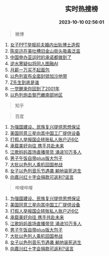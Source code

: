 <div align="center"><h2>实时热搜榜</h2><h4>2023-10-10 02:56:01</h4></div>

> 微博  

1. [女子PPT举报前夫婚内出轨博士造假](https://s.weibo.com/weibo?q=%23%E5%A5%B3%E5%AD%90PPT%E4%B8%BE%E6%8A%A5%E5%89%8D%E5%A4%AB%E5%A9%9A%E5%86%85%E5%87%BA%E8%BD%A8%E5%8D%9A%E5%A3%AB%E9%80%A0%E5%81%87%23&t=31&band_rank=1&Refer=top)<br />
2. [陈奕迅在美吐槽旧金山街头吸毒泛滥](https://s.weibo.com/weibo?q=%23%E9%99%88%E5%A5%95%E8%BF%85%E5%9C%A8%E7%BE%8E%E5%90%90%E6%A7%BD%E6%97%A7%E9%87%91%E5%B1%B1%E8%A1%97%E5%A4%B4%E5%90%B8%E6%AF%92%E6%B3%9B%E6%BB%A5%23&t=31&band_rank=2&Refer=top)<br />
3. [中国申办亚运时的承诺都做到了](https://s.weibo.com/weibo?q=%23%E4%B8%AD%E5%9B%BD%E7%94%B3%E5%8A%9E%E4%BA%9A%E8%BF%90%E6%97%B6%E7%9A%84%E6%89%BF%E8%AF%BA%E9%83%BD%E5%81%9A%E5%88%B0%E4%BA%86%23&t=31&band_rank=3&Refer=top)<br />
4. [逆水寒疑似将同人图融AI](https://s.weibo.com/weibo?q=%E9%80%86%E6%B0%B4%E5%AF%92%E7%96%91%E4%BC%BC%E5%B0%86%E5%90%8C%E4%BA%BA%E5%9B%BE%E8%9E%8DAI&t=31&band_rank=4&Refer=top)<br />
5. [月薪一万买不起面包](https://s.weibo.com/weibo?q=%23%E6%9C%88%E8%96%AA%E4%B8%80%E4%B8%87%E4%B9%B0%E4%B8%8D%E8%B5%B7%E9%9D%A2%E5%8C%85%23&t=31&band_rank=5&Refer=top)<br />
6. [以色列宣布全面封锁加沙地带](https://s.weibo.com/weibo?q=%23%E4%BB%A5%E8%89%B2%E5%88%97%E5%AE%A3%E5%B8%83%E5%85%A8%E9%9D%A2%E5%B0%81%E9%94%81%E5%8A%A0%E6%B2%99%E5%9C%B0%E5%B8%A6%23&t=31&band_rank=6&Refer=top)<br />
7. [Z先生到底是谁](https://s.weibo.com/weibo?q=%23Z%E5%85%88%E7%94%9F%E5%88%B0%E5%BA%95%E6%98%AF%E8%B0%81%23&t=31&band_rank=7&Refer=top)<br />
8. [一觉醒来你回到了2001年](https://s.weibo.com/weibo?q=%E4%B8%80%E8%A7%89%E9%86%92%E6%9D%A5%E4%BD%A0%E5%9B%9E%E5%88%B0%E4%BA%862001%E5%B9%B4&t=31&band_rank=8&Refer=top)<br />
9. [以色列炮击黎巴嫩南部地区](https://s.weibo.com/weibo?q=%23%E4%BB%A5%E8%89%B2%E5%88%97%E7%82%AE%E5%87%BB%E9%BB%8E%E5%B7%B4%E5%AB%A9%E5%8D%97%E9%83%A8%E5%9C%B0%E5%8C%BA%23&t=31&band_rank=9&Refer=top)<br />

> 知乎  


> 百度  

1. [为强国建设、民族复兴提供思想保证](https://www.baidu.com/s?wd=%E4%B8%BA%E5%BC%BA%E5%9B%BD%E5%BB%BA%E8%AE%BE%E3%80%81%E6%B0%91%E6%97%8F%E5%A4%8D%E5%85%B4%E6%8F%90%E4%BE%9B%E6%80%9D%E6%83%B3%E4%BF%9D%E8%AF%81&sa=fyb_news&rsv_dl=fyb_news)<br />
2. [美国同意三星向其中国工厂提供设备](https://www.baidu.com/s?wd=%E7%BE%8E%E5%9B%BD%E5%90%8C%E6%84%8F%E4%B8%89%E6%98%9F%E5%90%91%E5%85%B6%E4%B8%AD%E5%9B%BD%E5%B7%A5%E5%8E%82%E6%8F%90%E4%BE%9B%E8%AE%BE%E5%A4%87&sa=fyb_news&rsv_dl=fyb_news)<br />
3. [打假人举报国企转账私人账户近6亿](https://www.baidu.com/s?wd=%E6%89%93%E5%81%87%E4%BA%BA%E4%B8%BE%E6%8A%A5%E5%9B%BD%E4%BC%81%E8%BD%AC%E8%B4%A6%E7%A7%81%E4%BA%BA%E8%B4%A6%E6%88%B7%E8%BF%916%E4%BA%BF&sa=fyb_news&rsv_dl=fyb_news)<br />
4. [承载美好向往 携手共赴未来](https://www.baidu.com/s?wd=%E6%89%BF%E8%BD%BD%E7%BE%8E%E5%A5%BD%E5%90%91%E5%BE%80+%E6%90%BA%E6%89%8B%E5%85%B1%E8%B5%B4%E6%9C%AA%E6%9D%A5&sa=fyb_news&rsv_dl=fyb_news)<br />
5. [江歌妈妈首场直播带货 涌进10万多人](https://www.baidu.com/s?wd=%E6%B1%9F%E6%AD%8C%E5%A6%88%E5%A6%88%E9%A6%96%E5%9C%BA%E7%9B%B4%E6%92%AD%E5%B8%A6%E8%B4%A7+%E6%B6%8C%E8%BF%9B10%E4%B8%87%E5%A4%9A%E4%BA%BA&sa=fyb_news&rsv_dl=fyb_news)<br />
6. [男子午饭自带plus版大包子](https://www.baidu.com/s?wd=%E7%94%B7%E5%AD%90%E5%8D%88%E9%A5%AD%E8%87%AA%E5%B8%A6plus%E7%89%88%E5%A4%A7%E5%8C%85%E5%AD%90&sa=fyb_news&rsv_dl=fyb_news)<br />
7. [大批以色列人乘机回国参战](https://www.baidu.com/s?wd=%E5%A4%A7%E6%89%B9%E4%BB%A5%E8%89%B2%E5%88%97%E4%BA%BA%E4%B9%98%E6%9C%BA%E5%9B%9E%E5%9B%BD%E5%8F%82%E6%88%98&sa=fyb_news&rsv_dl=fyb_news)<br />
8. [女子以色列音乐节遇袭 躺地装死逃生](https://www.baidu.com/s?wd=%E5%A5%B3%E5%AD%90%E4%BB%A5%E8%89%B2%E5%88%97%E9%9F%B3%E4%B9%90%E8%8A%82%E9%81%87%E8%A2%AD+%E8%BA%BA%E5%9C%B0%E8%A3%85%E6%AD%BB%E9%80%83%E7%94%9F&sa=fyb_news&rsv_dl=fyb_news)<br />
9. [向嘉兴红十字会捐款可返利?谣言](https://www.baidu.com/s?wd=%E5%90%91%E5%98%89%E5%85%B4%E7%BA%A2%E5%8D%81%E5%AD%97%E4%BC%9A%E6%8D%90%E6%AC%BE%E5%8F%AF%E8%BF%94%E5%88%A9%3F%E8%B0%A3%E8%A8%80&sa=fyb_news&rsv_dl=fyb_news)<br />

> 哔哩哔哩  

1. [为强国建设、民族复兴提供思想保证](https://www.baidu.com/s?wd=%E4%B8%BA%E5%BC%BA%E5%9B%BD%E5%BB%BA%E8%AE%BE%E3%80%81%E6%B0%91%E6%97%8F%E5%A4%8D%E5%85%B4%E6%8F%90%E4%BE%9B%E6%80%9D%E6%83%B3%E4%BF%9D%E8%AF%81&sa=fyb_news&rsv_dl=fyb_news)<br />
2. [美国同意三星向其中国工厂提供设备](https://www.baidu.com/s?wd=%E7%BE%8E%E5%9B%BD%E5%90%8C%E6%84%8F%E4%B8%89%E6%98%9F%E5%90%91%E5%85%B6%E4%B8%AD%E5%9B%BD%E5%B7%A5%E5%8E%82%E6%8F%90%E4%BE%9B%E8%AE%BE%E5%A4%87&sa=fyb_news&rsv_dl=fyb_news)<br />
3. [打假人举报国企转账私人账户近6亿](https://www.baidu.com/s?wd=%E6%89%93%E5%81%87%E4%BA%BA%E4%B8%BE%E6%8A%A5%E5%9B%BD%E4%BC%81%E8%BD%AC%E8%B4%A6%E7%A7%81%E4%BA%BA%E8%B4%A6%E6%88%B7%E8%BF%916%E4%BA%BF&sa=fyb_news&rsv_dl=fyb_news)<br />
4. [承载美好向往 携手共赴未来](https://www.baidu.com/s?wd=%E6%89%BF%E8%BD%BD%E7%BE%8E%E5%A5%BD%E5%90%91%E5%BE%80+%E6%90%BA%E6%89%8B%E5%85%B1%E8%B5%B4%E6%9C%AA%E6%9D%A5&sa=fyb_news&rsv_dl=fyb_news)<br />
5. [江歌妈妈首场直播带货 涌进10万多人](https://www.baidu.com/s?wd=%E6%B1%9F%E6%AD%8C%E5%A6%88%E5%A6%88%E9%A6%96%E5%9C%BA%E7%9B%B4%E6%92%AD%E5%B8%A6%E8%B4%A7+%E6%B6%8C%E8%BF%9B10%E4%B8%87%E5%A4%9A%E4%BA%BA&sa=fyb_news&rsv_dl=fyb_news)<br />
6. [男子午饭自带plus版大包子](https://www.baidu.com/s?wd=%E7%94%B7%E5%AD%90%E5%8D%88%E9%A5%AD%E8%87%AA%E5%B8%A6plus%E7%89%88%E5%A4%A7%E5%8C%85%E5%AD%90&sa=fyb_news&rsv_dl=fyb_news)<br />
7. [大批以色列人乘机回国参战](https://www.baidu.com/s?wd=%E5%A4%A7%E6%89%B9%E4%BB%A5%E8%89%B2%E5%88%97%E4%BA%BA%E4%B9%98%E6%9C%BA%E5%9B%9E%E5%9B%BD%E5%8F%82%E6%88%98&sa=fyb_news&rsv_dl=fyb_news)<br />
8. [女子以色列音乐节遇袭 躺地装死逃生](https://www.baidu.com/s?wd=%E5%A5%B3%E5%AD%90%E4%BB%A5%E8%89%B2%E5%88%97%E9%9F%B3%E4%B9%90%E8%8A%82%E9%81%87%E8%A2%AD+%E8%BA%BA%E5%9C%B0%E8%A3%85%E6%AD%BB%E9%80%83%E7%94%9F&sa=fyb_news&rsv_dl=fyb_news)<br />
9. [向嘉兴红十字会捐款可返利?谣言](https://www.baidu.com/s?wd=%E5%90%91%E5%98%89%E5%85%B4%E7%BA%A2%E5%8D%81%E5%AD%97%E4%BC%9A%E6%8D%90%E6%AC%BE%E5%8F%AF%E8%BF%94%E5%88%A9%3F%E8%B0%A3%E8%A8%80&sa=fyb_news&rsv_dl=fyb_news)<br />
